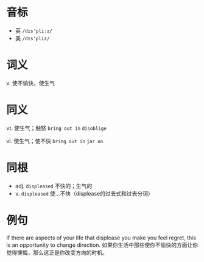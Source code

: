 # 音标

- 英 `/dɪs'pliːz/`
- 美 `/dɪs'pliz/`

# 词义

v. 使不愉快，使生气


# 同义

vt. 使生气；触怒
`bring out in` `disoblige`

vi. 使生气；使不快
`bring out in` `jar on`

# 同根

- adj. `displeased` 不快的；生气的
- v. `displeased` 使…不快（displease的过去式和过去分词）

# 例句

If there are aspects of your life that displease you make you feel regret, this is an opportunity to change direction.
如果你生活中那些使你不愉快的方面让你觉得懊悔，那么这正是你改变方向的时机。


